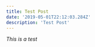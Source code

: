 ```yaml
---
title: Test Post
date: '2019-05-01T22:12:03.284Z'
description: 'Test Post'
---
```


_This is a test_
